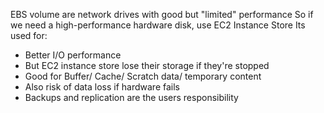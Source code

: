 EBS volume are network drives with good but "limited" performance
So if we need a high-performance hardware disk, use EC2 Instance Store
Its used for:
- Better I/O performance
- But EC2 instance store lose their storage if they're stopped
- Good for Buffer/ Cache/ Scratch data/ temporary content
- Also risk of data loss if hardware fails
- Backups and replication are the users responsibility